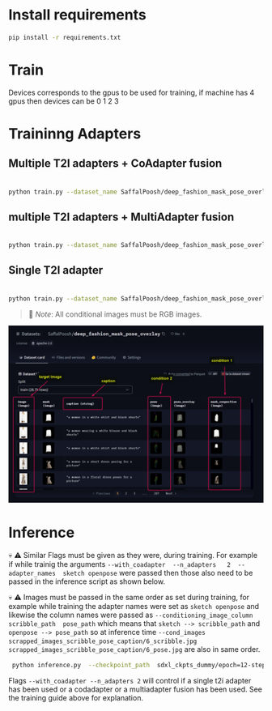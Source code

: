 

# Install requirements

```bash
pip install -r requirements.txt
```


# Train

Devices corresponds to the gpus to be used for training, if machine has 4 gpus then devices can be 0 1 2 3
 


# Traininng Adapters

## Multiple T2I adapters + CoAdapter fusion

```bash

python train.py --dataset_name SaffalPoosh/deep_fashion_mask_pose_overlay  --n_adapters 2   --adapter_names sketch openpose  --learning_rate  1e-5   --shuffle True  --conditioning_image_column   mask_respective  pose  --batchsize  4 --image_column image  --caption_column  caption  --max_train_samples  5000  --dataset_cache_device "cuda:0"  --checkpoint_every_n_train_steps  200  --checkpoint_dirpath  sdxl_ckpts_dummy  --max_epochs 5  --accumulate_grad_batches 4  --devices 0 1 2 3  --with_coadapter
```



## multiple T2I adapters + MultiAdapter fusion

```bash

python train.py --dataset_name SaffalPoosh/deep_fashion_mask_pose_overlay  --n_adapters 2   --adapter_names sketch openpose  --learning_rate  1e-5   --shuffle True  --conditioning_image_column   mask_respective  pose  --batchsize  4 --image_column image  --caption_column  caption  --max_train_samples  5000  --dataset_cache_device "cuda:0"  --checkpoint_every_n_train_steps  200  --checkpoint_dirpath  sdxl_ckpts_dummy  --max_epochs 5  --accumulate_grad_batches 4  --devices 0 1 2 3 
```


## Single T2I adapter

```bash

python train.py --dataset_name SaffalPoosh/deep_fashion_mask_pose_overlay  --n_adapters 1   --adapter_names openpose  --learning_rate  1e-5   --shuffle True  --conditioning_image_column  pose  --batchsize  4 --image_column image  --caption_column  caption  --max_train_samples  5000  --dataset_cache_device "cuda:0"  --checkpoint_every_n_train_steps  200  --checkpoint_dirpath  sdxl_ckpts_dummy  --max_epochs 5  --accumulate_grad_batches 4  --devices 0 1 2 3 
```




> 📢 *Note*: All conditional images must be RGB images.




![Alt text](image-1.png)






# Inference 

💀 ⚠️ Similar Flags must be given as they were, during training. For example if while trainig the arguments `--with_coadapter  --n_adapters   2  --adapter_names  sketch openpose` were passed then those also need to be passed in the inference script as shown below.


💀 ⚠️ Images must be passed in the same order as set during training, for example while training the adapter names were set as `sketch openpose` and likewise the column names were passed as `--conditioning_image_column   scribble_path  pose_path` which means that `sketch --> scribble_path` and `openpose --> pose_path` so at inference time `--cond_images  scrapped_images_scribble_pose_caption/6_scribble.jpg   scrapped_images_scribble_pose_caption/6_pose.jpg` are also in same order.



```bash
 python inference.py  --checkpoint_path  sdxl_ckpts_dummy/epoch=12-step=4999.ckpt   --cond_images  scrapped_images_scribble_pose_caption/6_scribble.jpg   scrapped_images_scribble_pose_caption/6_pose.jpg   --device cuda:3  --text "A man posing for a photo, 4K" --num_steps  45 --with_coadapter  --n_adapters   2  --adapter_names  sketch openpose
```


Flags `--with_coadapter --n_adapters 2` will control if a single t2i adapter has been used or a codadapter or a multiadapter fusion has been used. See the training guide above for explanation.